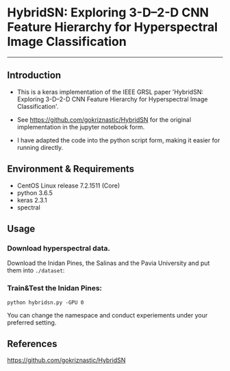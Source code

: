 # HybridSN: Exploring 3-D–2-D CNN Feature Hierarchy for Hyperspectral Image Classification
-------------------------------------------------
## Introduction
 * This is a keras implementation of the IEEE GRSL paper 'HybridSN: Exploring 3-D–2-D CNN Feature Hierarchy for Hyperspectral Image Classification'.<br>
 * See https://github.com/gokriznastic/HybridSN for the original implementation in the jupyter notebook form.<br>

 * I have adapted the code into the python script form, making it easier for running directly.<br>
 
## Environment & Requirements
* CentOS Linux release 7.2.1511 (Core)<br>
* python 3.6.5<br>
* keras 2.3.1<br>
* spectral<br>

## Usage
### Download hyperspectral data.<br>
Download the Inidan Pines, the Salinas and the Pavia University and put them into `./dataset`:<br>
### Train&Test the Inidan Pines:<br>

    python hybridsn.py -GPU 0 
	
You can change the namespace and conduct experiements under your preferred setting.

## References 
https://github.com/gokriznastic/HybridSN <br>
